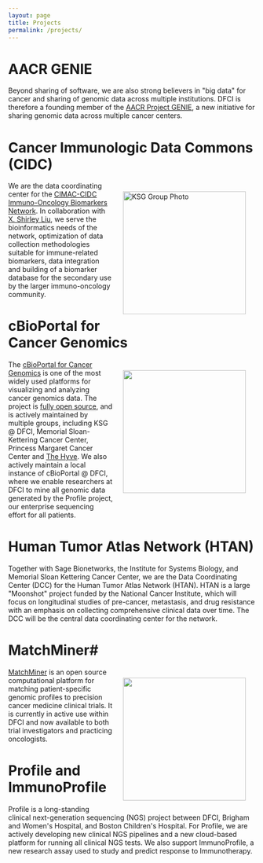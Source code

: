 ```yaml
---
layout: page
title: Projects
permalink: /projects/
---
```


# AACR GENIE

Beyond sharing of software, we are also strong believers in "big data" for cancer and sharing of genomic data across multiple institutions.  DFCI is therefore a founding member of the <a href="http://www.aacr.org/Research/Research/Pages/aacr-project-genie.aspx#.VtcMH5MrJ0I">AACR Project GENIE</a>, a new initiative for sharing genomic data across multiple cancer centers.

# Cancer Immunologic Data Commons (CIDC)

<img style="float: right; margin: 20px" src="/knowledge-systems/assets/images/cimac.png" alt="KSG Group Photo" width=250px>

We are the data coordinating center for the <a href="https://cimac-network.org/">CIMAC-CIDC Immuno-Oncology Biomarkers Network</a>.  In collaboration with <a href="http://liulab.dfci.harvard.edu/">X. Shirley Liu</a>, we serve the bioinformatics needs of the network, optimization of data collection methodologies suitable for immune-related biomarkers, data integration and building of a biomarker database for the secondary use by the larger immuno-oncology community.

# cBioPortal for Cancer Genomics

<img style="float: right; margin: 20px" src="http://www.cbioportal.org/images/cbioportal_logo.png" width=250px>

The <a href="http://cbioportal.org">cBioPortal for Cancer Genomics</a> is one of the most widely used platforms for visualizing and analyzing cancer genomics data. The project is <a href="https://github.com/cBioPortal/">fully open source</a>, and is actively maintained by multiple groups, including KSG @ DFCI, Memorial Sloan-Kettering Cancer Center, Princess Margaret Cancer Center and <a href="http://thehyve.nl">The Hyve</a>.  We also actively maintain a local instance of cBioPortal @ DFCI, where we enable researchers at DFCI to mine all genomic data generated by the Profile project, our enterprise sequencing effort for all patients. 

# Human Tumor Atlas Network (HTAN)

Together with Sage Bionetworks, the Institute for Systems Biology, and Memorial Sloan Kettering Cancer Center, we are the Data Coordinating Center (DCC) for the Human Tumor Atlas Network (HTAN).  HTAN is a large "Moonshot" project funded by the National Cancer Institute, which will focus on longitudinal studies of pre-cancer, metastasis, and drug resistance with an emphasis on collecting comprehensive clinical data over time.  The DCC will be the central data coordinating center for the network. 


# MatchMiner#
<img style="float: right; margin: 20px" src="https://raw.github.com/ecerami/ecerami.github.io/master/img/match_miner.png" width=250px> <a href="https://matchminer.org/">MatchMiner</a> is an open source computational platform for matching patient-specific genomic profiles to precision cancer medicine clinical trials.  It is currently in active use within DFCI and now available to both trial investigators and practicing oncologists.

# Profile and ImmunoProfile

Profile is a long-standing clinical next-generation sequencing (NGS) project between DFCI, Brigham and Women's Hospital, and Boston Children's Hospital.  For Profile, we are actively developing new clinical NGS pipelines and a new cloud-based platform for running all clinical NGS tests.  We also support ImmunoProfile, a new research assay used to study and predict response to Immunotherapy.  

